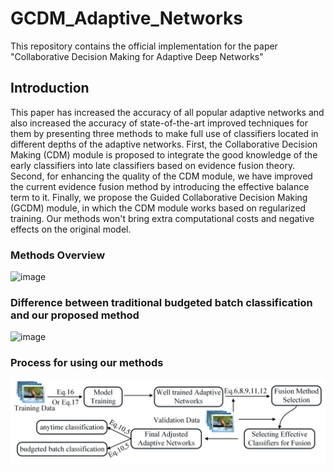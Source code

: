 # GCDM_Adaptive_Networks
This repository contains the official implementation for the paper "Collaborative Decision Making for Adaptive Deep Networks"
## Introduction
This paper has increased the accuracy of all popular adaptive networks and also increased the accuracy of state-of-the-art improved techniques for them by presenting three methods to make full use of classifiers located in different depths of the adaptive networks. First, the Collaborative Decision Making (CDM) module is proposed to integrate the good knowledge of the early classifiers into late classifiers based on evidence fusion theory. Second, for enhancing the quality of the CDM module, we have improved the current evidence fusion method by introducing the effective balance term to it. Finally, we propose the Guided Collaborative Decision Making (GCDM) module, in which the CDM module works based on regularized training. Our methods won't bring extra computational costs and negative effects on the original model.

### Methods Overview
![image](https://github.com/Meteor-Stars/GCDM_Adaptive_Networks/blob/master/Figures/methods_overview_comparsion.jpg)

### Difference between traditional budgeted batch classification and our proposed method
![image](https://github.com/Meteor-Stars/GCDM_Adaptive_Networks/blob/master/Figures/bugdeted_classification_difference.jpg,width="30%")


### Process for using our methods
![image](https://github.com/Meteor-Stars/GCDM_Adaptive_Networks/blob/master/Figures/model_used_process.jpg)

